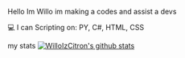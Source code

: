 Hello Im Willo 
im making a codes and assist a devs

💻 I can Scripting on: PY, C#, HTML, CSS

my stats
[![WilloIzCitron's github stats](https://github-readme-stats.vercel.app/api?username=WilloIzCitron)](https://github.com/anuraghazra/github-readme-stats)
